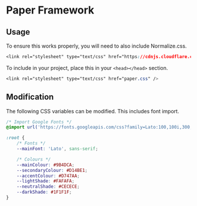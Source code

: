 # Paper Framework
## Usage
To ensure this works properly, you will need to also include Normalize.css.

```css
<link rel="stylesheet" type="text/css" href="https://cdnjs.cloudflare.com/ajax/libs/normalize/8.0.0/normalize.min.css" />
```

To include in your project, place this in your `<head></head>` section.

```css
<link rel="stylesheet" type="text/css" href="paper.css" />
```

## Modification
The following CSS variables can be modified. This includes font import.

```css
/* Import Google Fonts */
@import url('https://fonts.googleapis.com/css?family=Lato:100,100i,300,300i,400,400i,700,700i,900,900i');

:root {
    /* Fonts */
    --mainFont: 'Lato', sans-serif;

    /* Colours */
    --mainColour: #9B4DCA;
    --secondaryColour: #D14BE1;
    --accentColour: #D747AA;
    --lightShade: #FAFAFA;
    --neutralShade: #CECECE;
    --darkShade: #1F1F1F;
}
```

